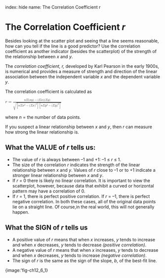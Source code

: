 index: hide
name: The Correlation Coefficient r

# The Correlation Coefficient  *r*

Besides looking at the scatter plot and seeing that a line seems reasonable, how can you tell if the line is a good predictor? Use the correlation coefficient as another indicator (besides the scatterplot) of the strength of the relationship between  *x* and  *y*.

The  *correlation coefficient, r,* developed by Karl Pearson in the early 1900s, is numerical and provides a measure of strength and direction of the linear association between the independent variable  *x* and the dependent variable  *y*.


The correlation coefficient is calculated as

<math xmlns:bib="http://bibtexml.sf.net/" xmlns:q="http://cnx.rice.edu/qml/1.0" xmlns:md="http://cnx.rice.edu/mdml" xmlns:m="http://www.w3.org/1998/Math/MathML" xmlns:cnxorg="http://cnx.rice.edu/system-info" xmlns="http://cnx.rice.edu/cnxml"> <mrow>  <mi>r</mi><mo>=</mo><mfrac>   <mrow>    <mi>n</mi><mi>Σ</mi><mo stretchy="false">(</mo><mi>x</mi><mi>y</mi><mo stretchy="false">)</mo><mo>−</mo><mo stretchy="false">(</mo><mi>Σ</mi><mi>x</mi><mo stretchy="false">)</mo><mo stretchy="false">(</mo><mi>Σ</mi><mi>y</mi><mo stretchy="false">)</mo>   </mrow>   <mrow>    <msqrt>     <mrow>      <mrow><mo>[</mo> <mrow>       <mi>n</mi><mi>Σ</mi><msup>        <mi>x</mi>        <mn>2</mn>       </msup>       <mo>−</mo><msup>        <mrow>         <mo stretchy="false">(</mo><mi>Σ</mi><mi>x</mi><mo stretchy="false">)</mo>        </mrow>        <mn>2</mn>       </msup>      </mrow> <mo>]</mo></mrow><mrow><mo>[</mo> <mrow>       <mi>n</mi><mi>Σ</mi><msup>        <mi>y</mi>        <mn>2</mn>       </msup>       <mo>−</mo><msup>        <mrow>         <mo stretchy="false">(</mo><mi>Σ</mi><mi>y</mi><mo stretchy="false">)</mo>        </mrow>        <mn>2</mn>       </msup>      </mrow> <mo>]</mo></mrow>     </mrow>    </msqrt>   </mrow>  </mfrac> </mrow></math>

where  *n* = the number of data points.

If you suspect a linear relationship between  *x* and  *y*, then  *r* can measure how strong the linear relationship is.

## What the VALUE of  *r* tells us:

  * The value of  *r* is always between –1 and +1: –1 ≤  *r* ≤ 1.
  * The size of the correlation  *r* indicates the strength of the linear relationship between  *x* and  *y*. Values of  *r* close to –1 or to +1 indicate a stronger linear relationship between  *x* and  *y*.
  * If  *r* = 0 there is likely no linear correlation. It is important to view the scatterplot, however, because data that exhibit a curved or horizontal pattern may have a correlation of 0.
  * If  *r* = 1, there is perfect positive correlation. If  *r* = –1, there is perfect negative correlation. In both these cases, all of the original data points lie on a straight line. Of course,in the real world, this will not generally happen.

## What the SIGN of  *r* tells us

  * A positive value of  *r* means that when  *x* increases,  *y* tends to increase and when  *x* decreases,  *y* tends to decrease  *(positive correlation)*.
  * A negative value of  *r* means that when  *x* increases,  *y* tends to decrease and when  *x* decreases,  *y* tends to increase  *(negative correlation)*.
  * The sign of  *r* is the same as the sign of the slope,  *b*, of the best-fit line.


{image:'fig-ch12_6_1}
        
